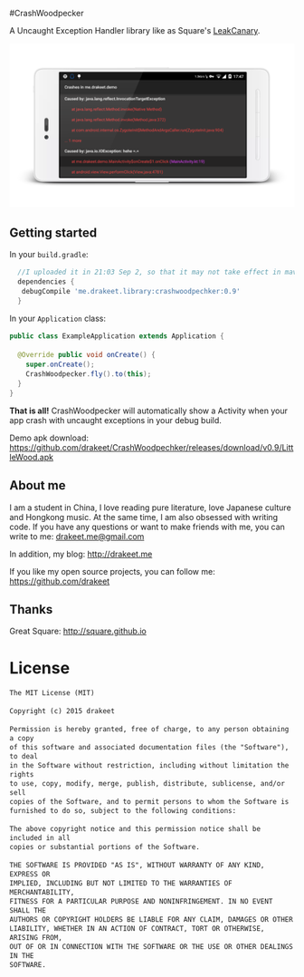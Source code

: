 #CrashWoodpecker

A Uncaught Exception Handler library like as Square's [LeakCanary](https://github.com/square/leakcanary).

![screenshot.png](art/s2.png)

## Getting started

In your `build.gradle`:

```gradle
  //I uploaded it in 21:03 Sep 2, so that it may not take effect in maven, please wait for a moment.
  dependencies {
   debugCompile 'me.drakeet.library:crashwoodpechker:0.9'
  }
```

In your `Application` class:

```java
public class ExampleApplication extends Application {

  @Override public void onCreate() {
    super.onCreate();
    CrashWoodpecker.fly().to(this);
  }
}
```

**That is all!** CrashWoodpecker will automatically show a Activity when your app crash with uncaught exceptions in your debug build.

Demo apk download: https://github.com/drakeet/CrashWoodpechker/releases/download/v0.9/LittleWood.apk

## About me

I am a student in China, I love reading pure literature, love Japanese culture and Hongkong music. At the same time, I am also obsessed with writing code. If you have any questions or want to make friends with me, you can write to me: drakeet.me@gmail.com

In addition, my blog: http://drakeet.me

If you like my open source projects, you can follow me: https://github.com/drakeet

## Thanks

Great Square: http://square.github.io

License
============

    The MIT License (MIT)

    Copyright (c) 2015 drakeet

    Permission is hereby granted, free of charge, to any person obtaining a copy
    of this software and associated documentation files (the "Software"), to deal
    in the Software without restriction, including without limitation the rights
    to use, copy, modify, merge, publish, distribute, sublicense, and/or sell
    copies of the Software, and to permit persons to whom the Software is
    furnished to do so, subject to the following conditions:

    The above copyright notice and this permission notice shall be included in all
    copies or substantial portions of the Software.

    THE SOFTWARE IS PROVIDED "AS IS", WITHOUT WARRANTY OF ANY KIND, EXPRESS OR
    IMPLIED, INCLUDING BUT NOT LIMITED TO THE WARRANTIES OF MERCHANTABILITY,
    FITNESS FOR A PARTICULAR PURPOSE AND NONINFRINGEMENT. IN NO EVENT SHALL THE
    AUTHORS OR COPYRIGHT HOLDERS BE LIABLE FOR ANY CLAIM, DAMAGES OR OTHER
    LIABILITY, WHETHER IN AN ACTION OF CONTRACT, TORT OR OTHERWISE, ARISING FROM,
    OUT OF OR IN CONNECTION WITH THE SOFTWARE OR THE USE OR OTHER DEALINGS IN THE
    SOFTWARE.
